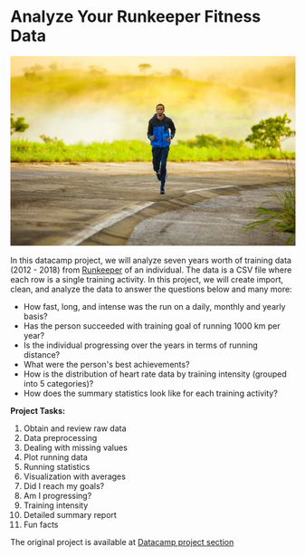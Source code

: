 # Analyze Your Runkeeper Fitness Data

![](runner_in_blue.jpg)

In this datacamp project, we will analyze seven years worth of training data (2012 - 2018) from [Runkeeper](https://runkeeper.com/) of an individual. The data is a CSV file where each row is a single training activity. In this project, we will create import, clean, and analyze the  data to answer the questions below and many more:

- How fast, long, and intense was the run on a daily, monthly and yearly basis?
- Has the person succeeded with training goal of running 1000 km per year?
- Is the individual progressing over the years in terms of running distance?
- What were the person's best achievements? 
- How is the distribution of heart rate data by training intensity (grouped into 5 categories)?
- How does the summary statistics look like for each training activity?

**Project Tasks:**

1) Obtain and review raw data
2) Data preprocessing
3) Dealing with missing values
4) Plot running data
5) Running statistics
6) Visualization with averages
7) Did I reach my goals?
8) Am I progressing?
9) Training intensity
10) Detailed summary report
11) Fun facts 

The original project is available at [Datacamp project section](https://www.datacamp.com/projects/727)
